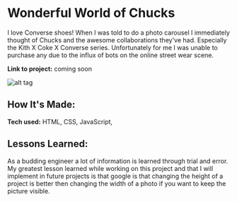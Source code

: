 # Wonderful World of Chucks
I love Converse shoes! When I was told to do a photo carousel I immediately thought of Chucks and the awesome collaborations they've had. Especially the Kith X Coke X Converse series. Unfortunately for me I was unable to purchase any due to the influx of bots on the online street wear scene.

**Link to project:** coming soon

![alt tag](kithXCoke.jpg)

## How It's Made:

**Tech used:** HTML, CSS, JavaScript,

## Lessons Learned:

As a budding engineer a lot of information is learned through trial and error. My greatest lesson learned while working on this project and that I will implement in future projects is that google is that changing the height of a project is better then changing the width of a photo if you want to keep the picture visible.
